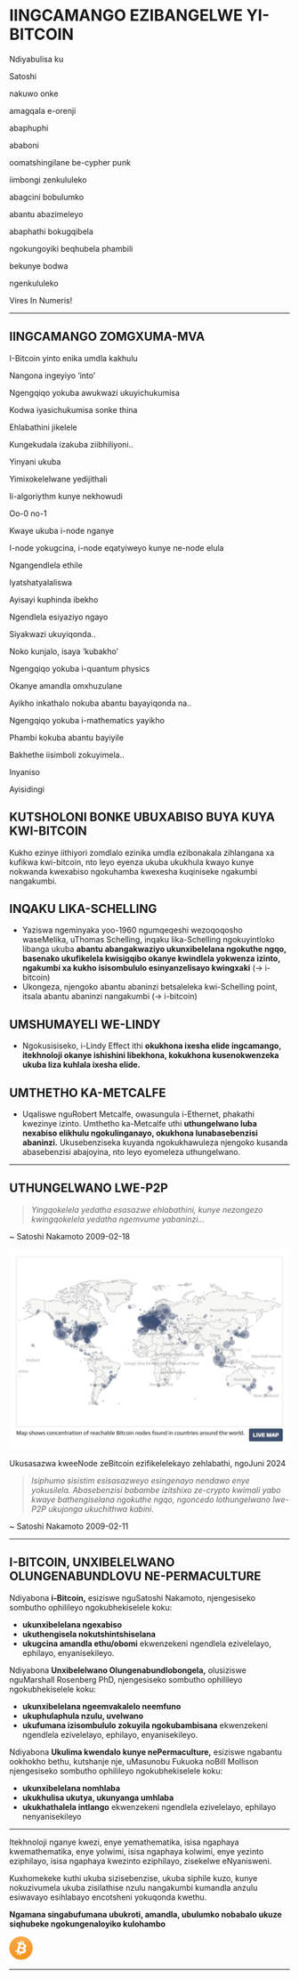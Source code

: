 # IINGCAMANGO EZIBANGELWE YI-BITCOIN
Ndiyabulisa ku

Satoshi

nakuwo onke

amagqala e-orenji

abaphuphi

ababoni

oomatshingilane be-cypher punk

iimbongi zenkululeko

abagcini bobulumko

abantu abazimeleyo

abaphathi bokugqibela

ngokungoyiki beqhubela phambili

bekunye bodwa

ngenkululeko

Vires In Numeris!

---

## IINGCAMANGO ZOMGXUMA-MVA

I-Bitcoin yinto enika umdla kakhulu

Nangona ingeyiyo ‘into’

Ngengqiqo yokuba awukwazi ukuyichukumisa

Kodwa iyasichukumisa sonke thina

Ehlabathini jikelele

Kungekudala izakuba ziibhiliyoni..

Yinyani ukuba

Yimixokelelwane yedijithali

Ii-algoriythm kunye nekhowudi

Oo-0 no-1

Kwaye ukuba i-node nganye

I-node yokugcina, i-node eqatyiweyo kunye ne-node elula

Ngangendlela ethile

Iyatshatyalaliswa

Ayisayi kuphinda ibekho

Ngendlela esiyaziyo ngayo

Siyakwazi ukuyiqonda..

Noko kunjalo, isaya ‘kubakho’

Ngengqiqo yokuba i-quantum physics

Okanye amandla omxhuzulane

Ayikho inkathalo nokuba abantu bayayiqonda na..

Ngengqiqo yokuba i-mathematics yayikho

Phambi kokuba abantu bayiyile

Bakhethe iisimboli zokuyimela..

Inyaniso

Ayisidingi

## KUTSHOLONI BONKE UBUXABISO BUYA KUYA KWI-BITCOIN

Kukho ezinye iithiyori zomdlalo ezinika umdla ezibonakala
zihlangana xa kufikwa kwi-bitcoin, nto leyo eyenza
ukuba ukukhula kwayo kunye nokwanda kwexabiso ngokuhamba kwexesha
kuqiniseke ngakumbi nangakumbi.

## INQAKU LIKA-SCHELLING

* Yaziswa ngeminyaka yoo-1960 ngumqeqeshi wezoqoqosho waseMelika,
uThomas Schelling, inqaku lika-Schelling ngokuyintloko libanga
ukuba **abantu abangakwaziyo ukunxibelelana
ngokuthe ngqo, basenako ukufikelela kwisigqibo
okanye kwindlela yokwenza izinto, ngakumbi xa kukho
isisombululo esinyanzelisayo kwingxaki** (-> i-bitcoin)
* Ukongeza, njengoko abantu abaninzi betsaleleka kwi-Schelling
point, itsala abantu abaninzi nangakumbi (-> i-bitcoin)

## UMSHUMAYELI WE-LINDY
* Ngokusisiseko, i-Lindy Effect ithi **okukhona ixesha elide
ingcamango, itekhnoloji okanye ishishini libekhona,
kokukhona kusenokwenzeka ukuba liza kuhlala ixesha elide.**

## UMTHETHO KA-METCALFE

* Uqaliswe nguRobert Metcalfe, owasungula
i-Ethernet, phakathi kwezinye izinto. Umthetho ka-Metcalfe uthi
**uthungelwano luba nexabiso elikhulu ngokulinganayo, okukhona lunabasebenzisi abaninzi.** Ukusebenziseka kuyanda ngokukhawuleza njengoko kusanda abasebenzisi abajoyina, nto leyo eyomeleza
uthungelwano.

---

## UTHUNGELWANO LWE-P2P
>*Yingqokelela yedatha esasazwe ehlabathini,
kunye nezongezo kwingqokelela yedatha ngemvume
yabaninzi...*

~ Satoshi Nakamoto 2009-02-18

![imephu ephilayo](figure-032-live%20map.png)

Ukusasazwa kweeNode zeBitcoin ezifikelelekayo zehlabathi, ngoJuni 2024

>*Isiphumo sisistim esisasazweyo esingenayo
nendawo enye yokusilela. Abasebenzisi babambe
izitshixo ze-crypto kwimali yabo kwaye bathengiselana
ngokuthe ngqo, ngoncedo
lothungelwano lwe-P2P ukujonga
ukuchithwa kabini.*

~ Satoshi Nakamoto 2009-02-11

---

## I-BITCOIN, UNXIBELELWANO OLUNGENABUNDLOVU NE-PERMACULTURE

Ndiyabona **i-Bitcoin,** esiziswe nguSatoshi Nakamoto, njengesiseko
sombutho ophilileyo ngokubhekiselele koku:

* **ukunxibelelana ngexabiso**
* **ukuthengisela nokutshintshiselana**
* **ukugcina amandla ethu/obomi**
ekwenzekeni ngendlela ezivelelayo, ephilayo, enyanisekileyo.

Ndiyabona **Unxibelelwano Olungenabundlobongela,** olusiziswe nguMarshall
Rosenberg PhD, njengesiseko sombutho ophilileyo
ngokubhekiselele koku:

* **ukunxibelelana ngeemvakalelo neemfuno**
* **ukuphulaphula nzulu, uvelwano**
* **ukufumana izisombululo zokuyila ngokubambisana**
ekwenzekeni ngendlela ezivelelayo, ephilayo, enyanisekileyo.

Ndiyabona **Ukulima kwendalo kunye nePermaculture,** esiziswe ngabantu
ookhokho bethu, kutshanje nje, uMasunobu Fukuoka noBill
Mollison njengesiseko sombutho ophilileyo
ngokubhekiselele koku:

* **ukunxibelelana nomhlaba**
* **ukukhulisa ukutya, ukunyanga umhlaba**
* **ukukhathalela intlango**
ekwenzekeni ngendlela ezivelelayo, ephilayo nenyanisekileyo

---

Itekhnoloji nganye kwezi, enye yemathematika, isisa
ngaphaya kwemathematika, enye yolwimi, isisa ngaphaya
kolwimi, enye yezinto eziphilayo, isisa ngaphaya kwezinto eziphilayo, zisekelwe
eNyanisweni.

Kuxhomekeke kuthi ukuba sizisebenzise, ​​ukuba siphile kuzo, kunye
nokuzivumela ukuba zisilathise nzulu nangakumbi
kumandla anzulu esiwavayo esihlabayo encotsheni
yokuqonda kwethu.

**Ngamana singabufumana ubukroti, amandla,
ubulumko nobabalo
ukuze siqhubeke ngokungenaloyiko
kulohambo**

![b](figure-033-b.png)

---
